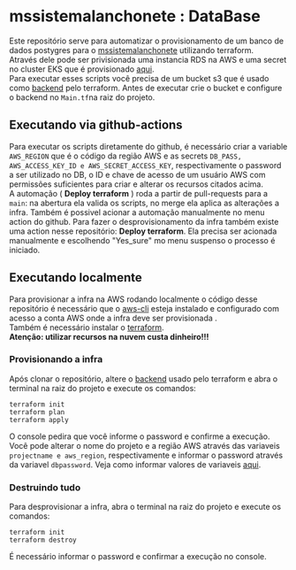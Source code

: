 # mssistemalanchonete : DataBase

Este repositório serve para automatizar o provisionamento de um banco de dados postygres para o [mssistemalanchonete](https://github.com/kelvinlins/mssistemalanchonete.git) utilizando terraform.   
Através dele pode ser privisionada uma instancia RDS na AWS e uma secret no cluster EKS que é provisionado [aqui](https://github.com/guilherme0541/mslanchonete-infra-eks).   
Para executar esses scripts você precisa de um bucket s3 que é usado como [backend](https://developer.hashicorp.com/terraform/language/backend) pelo terraform. Antes de executar crie o bucket e configure o backend no `Main.tf`na raiz do projeto.

## Executando via github-actions
Para executar os scripts diretamente do github, é necessário criar a variable `AWS_REGION` que é o código da região AWS e  as secrets  `DB_PASS, AWS_ACCESS_KEY_ID e AWS_SECRET_ACCESS_KEY`, respectivamente o password a ser utilizado no DB, o ID e chave de acesso de um usuário AWS com permissões suficientes para criar e alterar os recursos citados acima.   
A automação ( **Deploy terraform** ) roda a partir de pull-requests para a `main`: na abertura ela valida os scripts, no merge ela aplica as alterações a infra. Também é possivel acionar a automação manualmente no menu action do github.
Para fazer o desprovisionamento da infra também existe uma action nesse repositório: **Deploy terraform**. Ela precisa ser acionada manualmente e escolhendo "Yes_sure" mo menu suspenso o processo é iniciado.


## Executando localmente
Para provisionar a infra na AWS rodando localmente o código desse repositório é necessário que o [aws-cli](https://docs.aws.amazon.com/pt_br/cli/latest/userguide/getting-started-install.html) esteja instalado e configurado com acesso a conta AWS onde a infra deve ser provisionada .   
Também é necessário instalar  o [terraform](https://developer.hashicorp.com/terraform/install).  
**Atenção: utilizar recursos na nuvem custa dinheiro!!!**

### Provisionando a infra
Após clonar o repositório, altere o [backend](https://developer.hashicorp.com/terraform/language/backend) usado pelo terraform e abra o terminal na raiz do projeto e execute os comandos: 
```
terraform init
terraform plan
terraform apply
```
O console pedira que você informe o password e confirme a execução.   
Você pode alterar o nome do projeto e a região AWS através das variaveis `projectname e aws_region`, respectivamente e informar o password através da variavel `dbpassword`. Veja como informar valores de variaveis [aqui](https://developer.hashicorp.com/terraform/language/values/variables#variables-on-the-command-line).   

### Destruindo tudo
Para desprovisionar a infra, abra o terminal na raiz do projeto e execute os comandos: 
```
terraform init
terraform destroy
```
É necessário informar o password e confirmar a execução no console.